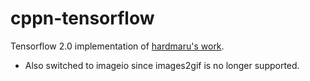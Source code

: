 # cppn-tensorflow

Tensorflow 2.0 implementation of [hardmaru's work][1].
* Also switched to imageio since images2gif is no longer supported.

[1]: https://github.com/hardmaru/cppn-tensorflow
